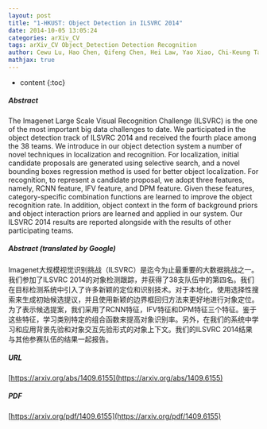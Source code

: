 ```yaml
---
layout: post
title: "1-HKUST: Object Detection in ILSVRC 2014"
date: 2014-10-05 13:05:24
categories: arXiv_CV
tags: arXiv_CV Object_Detection Detection Recognition
author: Cewu Lu, Hao Chen, Qifeng Chen, Hei Law, Yao Xiao, Chi-Keung Tang
mathjax: true
---
```


* content
{:toc}

##### Abstract
The Imagenet Large Scale Visual Recognition Challenge (ILSVRC) is the one of the most important big data challenges to date. We participated in the object detection track of ILSVRC 2014 and received the fourth place among the 38 teams. We introduce in our object detection system a number of novel techniques in localization and recognition. For localization, initial candidate proposals are generated using selective search, and a novel bounding boxes regression method is used for better object localization. For recognition, to represent a candidate proposal, we adopt three features, namely, RCNN feature, IFV feature, and DPM feature. Given these features, category-specific combination functions are learned to improve the object recognition rate. In addition, object context in the form of background priors and object interaction priors are learned and applied in our system. Our ILSVRC 2014 results are reported alongside with the results of other participating teams.

##### Abstract (translated by Google)
Imagenet大规模视觉识别挑战（ILSVRC）是迄今为止最重要的大数据挑战之一。我们参加了ILSVRC 2014的对象检测跟踪，并获得了38支队伍中的第四名。我们在目标检测系统中引入了许多新颖的定位和识别技术。对于本地化，使用选择性搜索来生成初始候选提议，并且使用新颖的边界框回归方法来更好地进行对象定位。为了表示候选提案，我们采用了RCNN特征，IFV特征和DPM特征三个特征。鉴于这些特征，学习类别特定的组合函数来提高对象识别率。另外，在我们的系统中学习和应用背景先验和对象交互先验形式的对象上下文。我们的ILSVRC 2014结果与其他参赛队伍的结果一起报告。

##### URL
[https://arxiv.org/abs/1409.6155](https://arxiv.org/abs/1409.6155)

##### PDF
[https://arxiv.org/pdf/1409.6155](https://arxiv.org/pdf/1409.6155)

